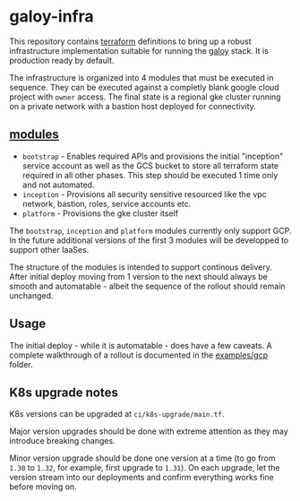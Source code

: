 # galoy-infra

This repository contains [terraform](https://www.terraform.io) definitions to bring up a robust infrastructure implementation suitable for running the [galoy](https://github.com/GaloyMoney/galoy) stack.
It is production ready by default.

The infrastructure is organized into 4 modules that must be executed in sequence.
They can be executed against a completly blank google cloud project with `owner` access.
The final state is a regional gke cluster running on a private network with a bastion host deployed for connectivity.

## [modules](./modules)

- `bootstrap` - Enables required APIs and provisions the initial "inception" service account as well as the GCS bucket to store all terraform state required in all other phases. This step should be executed 1 time only and not automated.
- `inception` - Provisions all security sensitive resourced like the vpc network, bastion, roles, service accounts etc.
- `platform` - Provisions the gke cluster itself

The `bootstrap`, `inception` and `platform` modules currently only support GCP.
In the future additional versions of the first 3 modules will be developped to support other IaaSes.

The structure of the modules is intended to support continous delivery.
After initial deploy moving from 1 version to the next should always be smooth and automatable - albeit the sequence of the rollout should remain unchanged.

## Usage

The initial deploy - while it is automatable - does have a few caveats.
A complete walkthrough of a rollout is documented in the [examples/gcp](./examples/gcp) folder.


## K8s upgrade notes

K8s versions can be upgraded at `ci/k8s-upgrade/main.tf`.

Major version upgrades should be done with extreme attention as they may introduce breaking changes.

Minor version upgrade should be done one version at a time (to go from `1.30` to `1.32`, for example, first upgrade to `1.31`). On each upgrade, let the version stream into our deployments and confirm everything works fine before moving on.
